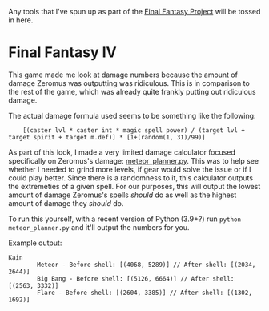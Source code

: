 Any tools that I've spun up as part of the [Final Fantasy Project](/final-fantasy-project) will be tossed in here.

# Final Fantasy IV

This game made me look at damage numbers because the amount of damage Zeromus was outputting was ridiculous. This is in comparison to the rest of the game, which was already quite frankly putting out ridiculous damage.

The actual damage formula used seems to be something like the following:
```
    [(caster lvl * caster int * magic spell power) / (target lvl + target spirit + target m.def)] * [1+(random(1, 31)/99)]
```

As part of this look, I made a very limited damage calculator focused specifically on Zeromus's damage: [meteor_planner.py](https://github.com/pandakar-gaming/pandakar-gaming.github.io/blob/main/final-fantasy-project/misc_tools/ff4/meteor_planner.py). This was to help see whether I needed to grind more levels, if gear would solve the issue or if I could play better.
Since there is a randomness to it, this calculator outputs the extremeties of a given spell. For our purposes, this will output the lowest amount of damage Zeromus's spells *should* do as well as the highest amount of damage they *should* do. 

To run this yourself, with a recent version of Python (3.9+?) run `python meteor_planner.py` and it'll output the numbers for you.

Example output:

```
Kain
        Meteor - Before shell: [(4068, 5289)] // After shell: [(2034, 2644)]
        Big Bang - Before shell: [(5126, 6664)] // After shell: [(2563, 3332)]
        Flare - Before shell: [(2604, 3385)] // After shell: [(1302, 1692)]
```